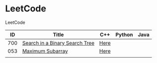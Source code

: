 # LeetCode
LeetCode

| ID   | Title                                                        | C++                                                  | Python | Java |
| ---- | ------------------------------------------------------------ | ---------------------------------------------------- | ------ | ---- |
| 700  | [Search in a Binary Search Tree](https://leetcode.com/problems/search-in-a-binary-search-tree/) | [Here](./C++/700_Search_in_a_Binary_Search_Tree.cpp) |        |      |
| 053  | [Maximum Subarray](https://leetcode.com/problems/maximum-subarray/)                                             | [Here](/C++/053-maximum-subarray.cpp)                                        |        |      |
|      |                                                              |                                                      |        |      |

